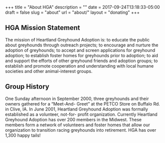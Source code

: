 +++
title = "About HGA"
description = ""
date = 2017-09-24T13:18:33-05:00
draft = false
slug = "about"
url = "about/"
layout = "donating"
+++

## HGA Mission Statement ##

The mission of Heartland Greyhound Adoption is: to educate the public about greyhounds through outreach projects; to encourage and nurture the adoption of greyhounds; to accept and screen applications for greyhound adoption; to establish foster homes for greyhounds prior to adoption; to aid and support the efforts of other greyhound friends and adoption groups; to establish and promote cooperation and understanding with local humane societies and other animal-interest groups.

## Group History ##

One Sunday afternoon in September 2000, three greyhounds and their owners gathered for a “Meet-And- Greet” at the PETCO Store on Buffalo Rd. in Clive, IA. In June 2001, Heartland Greyhound Adoption was formally established as a volunteer, not-for- profit organization. Currently Heartland Greyhound Adoption has over 200 members in the Midwest. These members form a network of volunteers and foster homes that allow our organization to transition racing greyhounds into retirement. HGA has over 1,300 happy tails!